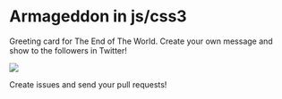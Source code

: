 Armageddon in js/css3
=====================

Greeting card for The End of The World. Create your own message and show to the followers in Twitter!

<img src="https://dl.dropboxusercontent.com/u/1206404/meteor.png">

Create issues and send your pull requests!
